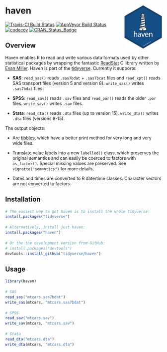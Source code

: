 
<!-- README.md is generated from README.Rmd. Please edit that file -->

# haven <a href='https:/haven.tidyverse.org'><img src='man/figures/logo.png' align="right" height="139" /></a>

[![Travis-CI Build
Status](https://travis-ci.org/tidyverse/haven.svg?branch=master)](https://travis-ci.org/tidyverse/haven)
[![AppVeyor Build
Status](https://ci.appveyor.com/api/projects/status/github/tidyverse/haven?branch=master&svg=true)](https://ci.appveyor.com/project/tidyverse/haven)
[![codecov](https://codecov.io/gh/tidyverse/haven/branch/master/graph/badge.svg)](https://codecov.io/gh/tidyverse/haven)
[![CRAN\_Status\_Badge](http://www.r-pkg.org/badges/version/haven)](https://cran.r-project.org/package=haven)

## Overview

Haven enables R to read and write various data formats used by other
statistical packages by wrapping the fantastic
[ReadStat](https://github.com/WizardMac/ReadStat) C library written by
[Evan Miller](http://www.evanmiller.org). Haven is part of the
[tidyverse](http://tidyverse.org). Currently it supports:

  - **SAS**: `read_sas()` reads `.sas7bdat` + `.sas7bcat` files and
    `read_xpt()` reads SAS transport files (version 5 and version 8).
    `write_sas()` writes `.sas7bdat` files.

  - **SPSS**: `read_sav()` reads `.sav` files and `read_por()` reads the
    older `.por` files. `write_sav()` writes `.sav` files.

  - **Stata**: `read_dta()` reads `.dta` files (up to version 15).
    `write_dta()` writes `.dta` files (versions 8-15).

The output objects:

  - Are [tibbles](http://github.com/hadley/tibble), which have a better
    print method for very long and very wide files.

  - Translate value labels into a new `labelled()` class, which
    preserves the original semantics and can easily be coerced to
    factors with `as_factor()`. Special missing values are preserved.
    See `vignette("semantics")` for more details.

  - Dates and times are converted to R date/time classes. Character
    vectors are not converted to factors.

## Installation

``` r
# The easiest way to get haven is to install the whole tidyverse:
install.packages("tidyverse")

# Alternatively, install just haven:
install.packages("haven")

# Or the the development version from GitHub:
# install.packages("devtools")
devtools::install_github("tidyverse/haven")
```

## Usage

``` r
library(haven)

# SAS
read_sas("mtcars.sas7bdat")
write_sas(mtcars, "mtcars.sas7bdat")

# SPSS
read_sav("mtcars.sav")
write_sav(mtcars, "mtcars.sav")

# Stata
read_dta("mtcars.dta")
write_dta(mtcars, "mtcars.dta")
```
